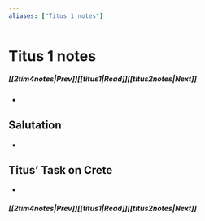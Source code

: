 ```yaml
---
aliases: ["Titus 1 notes"]
---
```

# Titus 1 notes
##### <span class=arrow-left></span>[[2tim4notes|Prev]]<span class=navigation-separator></span>[[titus1|Read]]<span class=navigation-separator></span>[[titus2notes|Next]]<span class=arrow-right></span>
- 
## Salutation
- 
## Titus’ Task on Crete
- 
##### <span class=arrow-left></span>[[2tim4notes|Prev]]<span class=navigation-separator></span>[[titus1|Read]]<span class=navigation-separator></span>[[titus2notes|Next]]<span class=arrow-right></span>